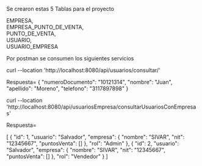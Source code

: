 Se crearon estas 5 Tablas para el proyecto

EMPRESA,   
EMPRESA_PUNTO_DE_VENTA,  
PUNTO_DE_VENTA,  
USUARIO,  
USUARIO_EMPRESA  

Por postman se consumen los siguientes servicios

curl --location 'http://localhost:8080/api/usuarios/consultar/'

Respuesta= 
{
    "numeroDocumento": "10121314",
    "nombre": "Juan",
    "apellido": "Moreno",
    "telefono": "3117897898"
}

curl --location 'http://localhost:8080/api/usuariosEmpresa/consultarUsuariosConEmpresas'

Respuesta= 

[
    {
        "id": 1,
        "usuario": "Salvador",
        "empresa": {
            "nombre": "SIVAR",
            "nit": "12345667",
            "puntosVenta": []
        },
        "rol": "Admin"
    },
    {
        "id": 2,
        "usuario": "Salvador",
        "empresa": {
            "nombre": "SIVAR",
            "nit": "12345667",
            "puntosVenta": []
        },
        "rol": "Vendedor"
    }
]
